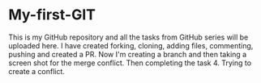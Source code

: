 # My-first-GIT
This is my GitHub repository and all the tasks from GitHub series will be uploaded here.
I have created forking, cloning, adding files, commenting, pushing and created a PR.
Now I'm creating a branch and then taking a screen shot for the merge conflict. Then completing the task 4.
Trying to create a conflict.
